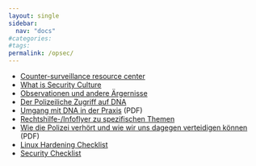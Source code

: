 ```yaml
---
layout: single
sidebar:
  nav: "docs"
#categories:
#tags:
permalink: /opsec/
---
```


- [Counter-surveillance resource center](https://www.csrc.link/de/)
- [What is Security Culture](https://de.crimethinc.com/2004/11/01/what-is-security-culture)
- [Observationen und andere Ärgernisse](https://librifelis.noblogs.org/post/2022/03/04/broschure-observationen-und-andere-argernisse/)
- [Der Polizeiliche Zugriff auf DNA](https://shop.gen-ethisches-netzwerk.de/broschuere/41-der-polizeiliche-zugriff-auf-dna.html)
- [Umgang mit DNA in der Praxis](https://www.csrc.link/download/umgang-mit-dna-in-der-praxis/umgang-mit-dna-in-der-praxis.pdf) (PDF)
- [Rechtshilfe-/Infoflyer zu spezifischen Themen](https://www.rote-hilfe.de/downloads1/category/3-was-tun-wenn-s-brennt-und-rechtshilfe-infoflyer-zu-spezifischen-themen)
- [Wie die Polizei verhört und wie wir uns dagegen verteidigen können](https://projet-evasions.org/wp-content/uploads/2022/07/220707-PDF-D-web-verhor.pdf) (PDF)
- [Linux Hardening Checklist](https://github.com/trimstray/linux-hardening-checklist)
- [Security Checklist](https://github.com/geeknik/personal-security-checklist)
